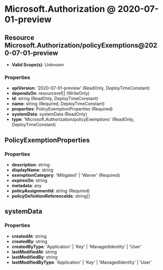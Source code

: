 # Microsoft.Authorization @ 2020-07-01-preview

## Resource Microsoft.Authorization/policyExemptions@2020-07-01-preview
* **Valid Scope(s)**: Unknown
### Properties
* **apiVersion**: '2020-07-01-preview' (ReadOnly, DeployTimeConstant)
* **dependsOn**: resourceref[] (WriteOnly)
* **id**: string (ReadOnly, DeployTimeConstant)
* **name**: string (Required, DeployTimeConstant)
* **properties**: PolicyExemptionProperties (Required)
* **systemData**: systemData (ReadOnly)
* **type**: 'Microsoft.Authorization/policyExemptions' (ReadOnly, DeployTimeConstant)

## PolicyExemptionProperties
### Properties
* **description**: string
* **displayName**: string
* **exemptionCategory**: 'Mitigated' | 'Waiver' (Required)
* **expiresOn**: string
* **metadata**: any
* **policyAssignmentId**: string (Required)
* **policyDefinitionReferenceIds**: string[]

## systemData
### Properties
* **createdAt**: string
* **createdBy**: string
* **createdByType**: 'Application' | 'Key' | 'ManagedIdentity' | 'User'
* **lastModifiedAt**: string
* **lastModifiedBy**: string
* **lastModifiedByType**: 'Application' | 'Key' | 'ManagedIdentity' | 'User'

